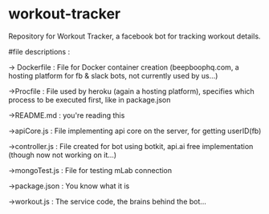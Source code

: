 # workout-tracker
Repository for Workout Tracker, a facebook bot for tracking workout details.

#file descriptions :

-> Dockerfile :		File for Docker container creation (beepboophq.com, a hosting platform for fb & slack bots, not currently used by us...)

->Procfile : 		File used by heroku (again a hosting platform), specifies which process to be executed first, like in package.json

->README.md :		you're reading this

->apiCore.js :		File implementing api core on the server, for getting userID(fb)

->controller.js :	File created for bot using botkit, api.ai free implementation (though now not working on it...)

->mongoTest.js :	File for testing mLab connection

->package.json :	You know what it is

->workout.js :		The service code, the brains behind the bot...